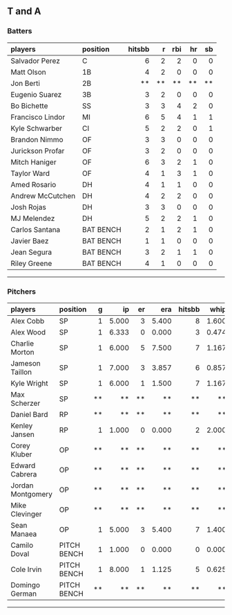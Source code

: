 ## T and A

### Batters

 
|players          |position  | hitsbb|  r| rbi| hr| sb| 
|:----------------|:---------|------:|--:|---:|--:|--:| 
|Salvador Perez   |C         |      6|  2|   2|  0|  0| 
|Matt Olson       |1B        |      4|  2|   0|  0|  0| 
|Jon Berti        |2B        |     **| **|  **| **| **| 
|Eugenio Suarez   |3B        |      3|  2|   0|  0|  0| 
|Bo Bichette      |SS        |      3|  3|   4|  2|  0| 
|Francisco Lindor |MI        |      6|  5|   4|  1|  1| 
|Kyle Schwarber   |CI        |      5|  2|   2|  0|  1| 
|Brandon Nimmo    |OF        |      3|  3|   0|  0|  0| 
|Jurickson Profar |OF        |      3|  2|   0|  0|  0| 
|Mitch Haniger    |OF        |      6|  3|   2|  1|  0| 
|Taylor Ward      |OF        |      4|  1|   3|  1|  0| 
|Amed Rosario     |DH        |      4|  1|   1|  0|  0| 
|Andrew McCutchen |DH        |      4|  2|   2|  0|  0| 
|Josh Rojas       |DH        |      3|  3|   0|  0|  0| 
|MJ Melendez      |DH        |      5|  2|   2|  1|  0| 
|Carlos Santana   |BAT BENCH |      2|  1|   2|  1|  0| 
|Javier Baez      |BAT BENCH |      1|  1|   0|  0|  0| 
|Jean Segura      |BAT BENCH |      3|  2|   1|  1|  0| 
|Riley Greene     |BAT BENCH |      4|  1|   0|  0|  0| 

* * *

### Pitchers

 
|players           |position    |  g|    ip| er|   era| hitsbb|  whip| so|  w| sv| 
|:-----------------|:-----------|--:|-----:|--:|-----:|------:|-----:|--:|--:|--:| 
|Alex Cobb         |SP          |  1| 5.000|  3| 5.400|      8| 1.600|  7|  0|  0| 
|Alex Wood         |SP          |  1| 6.333|  0| 0.000|      3| 0.474|  5|  1|  0| 
|Charlie Morton    |SP          |  1| 6.000|  5| 7.500|      7| 1.167|  7|  0|  0| 
|Jameson Taillon   |SP          |  1| 7.000|  3| 3.857|      6| 0.857|  6|  1|  0| 
|Kyle Wright       |SP          |  1| 6.000|  1| 1.500|      7| 1.167|  5|  1|  0| 
|Max Scherzer      |SP          | **|    **| **|    **|     **|    **| **| **| **| 
|Daniel Bard       |RP          | **|    **| **|    **|     **|    **| **| **| **| 
|Kenley Jansen     |RP          |  1| 1.000|  0| 0.000|      2| 2.000|  1|  0|  0| 
|Corey Kluber      |OP          | **|    **| **|    **|     **|    **| **| **| **| 
|Edward Cabrera    |OP          | **|    **| **|    **|     **|    **| **| **| **| 
|Jordan Montgomery |OP          | **|    **| **|    **|     **|    **| **| **| **| 
|Mike Clevinger    |OP          | **|    **| **|    **|     **|    **| **| **| **| 
|Sean Manaea       |OP          |  1| 5.000|  3| 5.400|      7| 1.400|  4|  0|  0| 
|Camilo Doval      |PITCH BENCH |  1| 1.000|  0| 0.000|      0| 0.000|  1|  0|  1| 
|Cole Irvin        |PITCH BENCH |  1| 8.000|  1| 1.125|      5| 0.625|  6|  0|  0| 
|Domingo German    |PITCH BENCH | **|    **| **|    **|     **|    **| **| **| **| 


* * *



